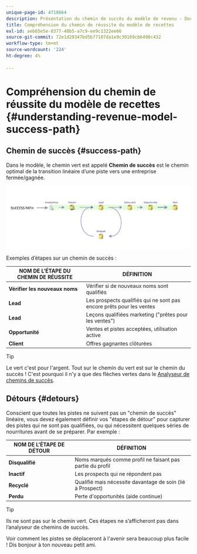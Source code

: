 ```yaml
---
unique-page-id: 4718664
description: Présentation du chemin de succès du modèle de revenu - Documents Marketo - Documentation du produit
title: Compréhension du chemin de réussite du modèle de recettes
exl-id: aeb85e5e-0377-40b5-a7c9-ee9c1322ee66
source-git-commit: 72e1d29347bd5b77107da1e9c30169cb6490c432
workflow-type: tm+mt
source-wordcount: '224'
ht-degree: 4%

---
```


# Compréhension du chemin de réussite du modèle de recettes {#understanding-revenue-model-success-path}

## Chemin de succès {#success-path}

Dans le modèle, le chemin vert est appelé **Chemin de succès** est le chemin optimal de la transition linéaire d’une piste vers une entreprise fermée/gagnée.

![--](assets/image2015-6-12-17-3a12-3a18.png)

Exemples d’étapes sur un chemin de succès :

| **NOM DE L’ÉTAPE DU CHEMIN DE RÉUSSITE** | **DÉFINITION** |
|---|---|
| **Vérifier les nouveaux noms** | Vérifier si de nouveaux noms sont qualifiés |
| **Lead** | Les prospects qualifiés qui ne sont pas encore prêts pour les ventes |
| **Lead** | Leçons qualifiées marketing (&quot;prêtes pour les ventes&quot;) |
| **Opportunité** | Ventes et pistes acceptées, utilisation active |
| **Client** | Offres gagnantes clôturées |

>[!TIP]
>
>Le vert c&#39;est pour l&#39;argent. Tout sur le chemin du vert est sur le chemin du succès ! C&#39;est pourquoi il n&#39;y a que des flèches vertes dans le [Analyseur de chemins de succès](using-the-success-path-analyzer.md).

## Détours {#detours}

Conscient que toutes les pistes ne suivent pas un &quot;chemin de succès&quot; linéaire, vous devez également définir vos &quot;étapes de détour&quot; pour capturer des pistes qui ne sont pas qualifiées, ou qui nécessitent quelques séries de nourritures avant de se préparer. Par exemple :

| **NOM DE L’ÉTAPE DE DÉTOUR** | **DÉFINITION** |
|---|---|
| **Disqualifié** | Noms marqués comme profil ne faisant pas partie du profil |
| **Inactif** | Les prospects qui ne répondent pas |
| **Recyclé** | Qualifié mais nécessite davantage de soin (lié à Prospect) |
| **Perdu** | Perte d&#39;opportunités (aide continue) |

>[!TIP]
>
>Ils ne sont pas sur le chemin vert. Ces étapes ne s’afficheront pas dans l’analyseur de chemins de succès.

Voir comment les pistes se déplaceront à l&#39;avenir sera beaucoup plus facile ! Dis bonjour à ton nouveau petit ami.
